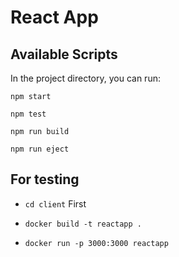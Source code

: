 # **React App**

## Available Scripts

In the project directory, you can run:

`npm start`

`npm test`

`npm run build`

`npm run eject`

## **For testing**

- `cd client` First

- `docker build -t reactapp .`

- `docker run -p 3000:3000 reactapp`

